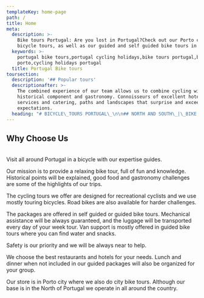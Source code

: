 ```yaml
---
templateKey: home-page
path: /
title: Home
meta:
  description: >-
    Bike tours Portugal: Are you lost in Portugal?Check out our Porto city
    bicycle tours, as well as our guided and self guided bike tours in Portugal
  keywords: >-
    portugal bike tours,portugal cycling holidays,bike tours portugal,bike tours
    porto,cycling holidays portugal
  title: Portugal Bike tours
toursection:
  description: '## Popular tours'
  descriptionafter: >-
    The combined experience of our team allows us to combine cycling with the
    historical component and gastronomy. Connoisseurs of excellent hotel
    services and catering, paths and landscapes that surprise and exceeded
    expectations.
  heading: "# BICYCLE\_TOURS PORTUGAL\_\n\n## NORTH AND SOUTH\_|\_BIKE TOURS PORTUGAL"
---
```

## **Why Choose Us**

\
Visit all around Portugal in a bicycle with our expertise guides.

Our mission is to provide a relaxing bike tour, full of fun and knowledge. Historical points will be explained, good food and gastronomy challenges are some of the highlights of our trips.

The cycling tours we offer are designed for recreational cyclists and we use mostly touring bicycles. Road bikes are also available for harder challenges.

The packages are offered in self guided or guided bike tours. Mechanical assistance will be always guaranteed, and the luggage will be transported every day of your week tour. Van support is mostly offered in guided bike tours where you can find water and snacks.

Safety is our priority and we will be always near to help.

We choose the best restaurants and hotels for your needs. Lunch and dinner when not included in our guided packages will also be organized for your group.

Our store is in Porto city where we also do city bike tours. Although our base is in the North of Portugal we operate in all around the country.

#
